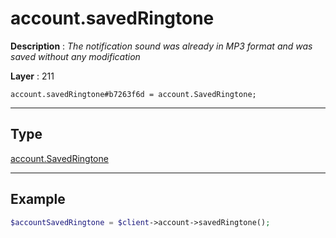 # account.savedRingtone

**Description** : *The notification sound was already in MP3 format and was saved without any modification*

**Layer** : 211

```tl
account.savedRingtone#b7263f6d = account.SavedRingtone;
```

---

## Type

[account.SavedRingtone](type/account.SavedRingtone)

---

## Example

```php
$accountSavedRingtone = $client->account->savedRingtone();
```